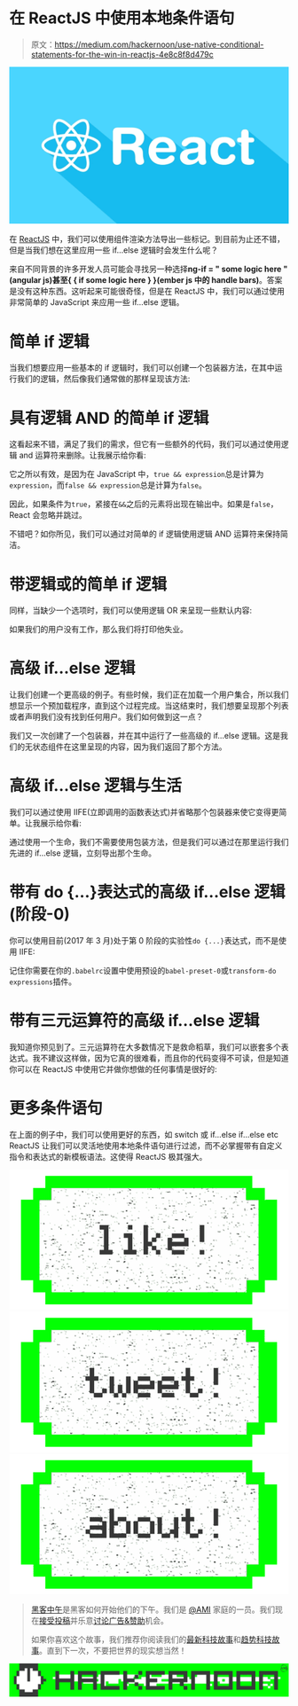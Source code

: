 # 在 ReactJS 中使用本地条件语句

> 原文：<https://medium.com/hackernoon/use-native-conditional-statements-for-the-win-in-reactjs-4e8c8f8d479c>

![](img/b246ea09dcf7bc865a913d46ef602e80.png)

在 [ReactJS](https://hackernoon.com/tagged/reactjs) 中，我们可以使用组件渲染方法导出一些标记。到目前为止还不错，但是当我们想在这里应用一些 if…else 逻辑时会发生什么呢？

来自不同背景的许多开发人员可能会寻找另一种选择**ng-if = " some logic here "(angular js)**甚至**{ { if some logic here } }(ember js 中的 handle bars)**。答案是没有这种东西。这听起来可能很奇怪，但是在 ReactJS 中，我们可以通过使用非常简单的 JavaScript 来应用一些 if…else 逻辑。

# 简单 if 逻辑

当我们想要应用一些基本的 if 逻辑时，我们可以创建一个包装器方法，在其中运行我们的逻辑，然后像我们通常做的那样呈现该方法:

# 具有逻辑 AND 的简单 if 逻辑

这看起来不错，满足了我们的需求，但它有一些额外的代码，我们可以通过使用逻辑 and 运算符来删除。让我展示给你看:

它之所以有效，是因为在 JavaScript 中，`true && expression`总是计算为`expression`，而`false && expression`总是计算为`false`。

因此，如果条件为`true`，紧接在`&&`之后的元素将出现在输出中。如果是`false`，React 会忽略并跳过。

不错吧？如你所见，我们可以通过对简单的 if 逻辑使用逻辑 AND 运算符来保持简洁。

# 带逻辑或的简单 if 逻辑

同样，当缺少一个选项时，我们可以使用逻辑 OR 来呈现一些默认内容:

如果我们的用户没有工作，那么我们将打印他失业。

# 高级 if…else 逻辑

让我们创建一个更高级的例子。有些时候，我们正在加载一个用户集合，所以我们想显示一个预加载程序，直到这个过程完成。当这结束时，我们想要呈现那个列表或者声明我们没有找到任何用户。我们如何做到这一点？

我们又一次创建了一个包装器，并在其中运行了一些高级的 if…else 逻辑。这是我们的无状态组件在这里呈现的内容，因为我们返回了那个方法。

# 高级 if…else 逻辑与生活

我们可以通过使用 IIFE(立即调用的函数表达式)并省略那个包装器来使它变得更简单。让我展示给你看:

通过使用一个生命，我们不需要使用包装方法，但是我们可以通过在那里运行我们先进的 if…else 逻辑，立刻导出那个生命。

# **带有 do {…}表达式的高级 if…else 逻辑(阶段-0)**

你可以使用目前(2017 年 3 月)处于第 0 阶段的实验性`do {...}`表达式，而不是使用 IIFE:

记住你需要在你的`.babelrc`设置中使用预设的`babel-preset-0`或`transform-do expressions`插件。

# 带有三元运算符的高级 if…else 逻辑

我知道你预见到了。三元运算符在大多数情况下是救命稻草，我们可以嵌套多个表达式。我不建议这样做，因为它真的很难看，而且你的代码变得不可读，但是知道你可以在 ReactJS 中使用它并做你想做的任何事情是很好的:

# 更多条件语句

在上面的例子中，我们可以使用更好的东西，如 switch 或 if…else if…else etc ReactJS 让我们可以灵活地使用本地条件语句进行过滤，而不必掌握带有自定义指令和表达式的新模板语法。这使得 ReactJS 极其强大。

[![](img/50ef4044ecd4e250b5d50f368b775d38.png)](http://bit.ly/HackernoonFB)[![](img/979d9a46439d5aebbdcdca574e21dc81.png)](https://goo.gl/k7XYbx)[![](img/2930ba6bd2c12218fdbbf7e02c8746ff.png)](https://goo.gl/4ofytp)

> [黑客中午](http://bit.ly/Hackernoon)是黑客如何开始他们的下午。我们是 [@AMI](http://bit.ly/atAMIatAMI) 家庭的一员。我们现在[接受投稿](http://bit.ly/hackernoonsubmission)并乐意[讨论广告&赞助](mailto:partners@amipublications.com)机会。
> 
> 如果你喜欢这个故事，我们推荐你阅读我们的[最新科技故事](http://bit.ly/hackernoonlatestt)和[趋势科技故事](https://hackernoon.com/trending)。直到下一次，不要把世界的现实想当然！

![](img/be0ca55ba73a573dce11effb2ee80d56.png)